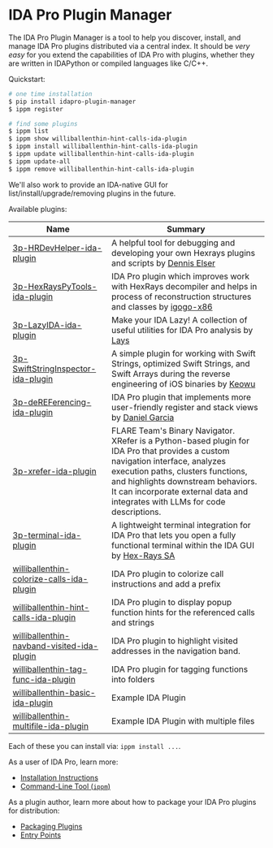# IDA Pro Plugin Manager

The IDA Pro Plugin Manager is a tool to help you discover, install, and manage IDA Pro plugins distributed via a central index. It should be *very easy* for you extend the capabilities of IDA Pro with plugins, whether they are written in IDAPython or compiled languages like C/C++.

Quickstart:
```bash
# one time installation
$ pip install idapro-plugin-manager
$ ippm register

# find some plugins
$ ippm list
$ ippm show williballenthin-hint-calls-ida-plugin
$ ippm install williballenthin-hint-calls-ida-plugin
$ ippm update williballenthin-hint-calls-ida-plugin
$ ippm update-all
$ ippm remove williballenthin-hint-calls-ida-plugin
```

We'll also work to provide an IDA-native GUI for list/install/upgrade/removing plugins in the future.

Available plugins:

| Name                                      | Summary                                      |
|--------------------------------------------|----------------------------------------------|
| [3p-HRDevHelper-ida-plugin](https://github.com/patois/HRDevHelper)  | A helpful tool for debugging and developing your own Hexrays plugins and scripts by [Dennis Elser](https://github.com/patois/HRDevHelper) |
| [3p-HexRaysPyTools-ida-plugin](https://github.com/igogo-x86/HexRaysPyTools) | IDA Pro plugin which improves work with HexRays decompiler and helps in process of reconstruction structures and classes by [igogo-x86](https://github.com/igogo-x86/HexRaysPyTools) |
| [3p-LazyIDA-ida-plugin](https://github.com/L4ys/LazyIDA) | Make your IDA Lazy! A collection of useful utilities for IDA Pro analysis by [Lays](https://github.com/L4ys/LazyIDA) |
| [3p-SwiftStringInspector-ida-plugin](https://github.com/keowu/swiftstringinspector) | A simple plugin for working with Swift Strings, optimized Swift Strings, and Swift Arrays during the reverse engineering of iOS binaries by [Keowu](https://github.com/keowu/swiftstringinspector) |
| [3p-deREFerencing-ida-plugin](https://github.com/danigargu/deREferencing) | IDA Pro plugin that implements more user-friendly register and stack views by [Daniel Garcia](https://github.com/danigargu/deREferencing) |
| [3p-xrefer-ida-plugin](https://github.com/mandiant/xrefer) | FLARE Team's Binary Navigator. XRefer is a Python-based plugin for IDA Pro that provides a custom navigation interface, analyzes execution paths, clusters functions, and highlights downstream behaviors. It can incorporate external data and integrates with LLMs for code descriptions. |
| [3p-terminal-ida-plugin](https://github.com/HexRaysSA/ida-terminal-plugin) | A lightweight terminal integration for IDA Pro that lets you open a fully functional terminal within the IDA GUI by [Hex-Rays SA](https://github.com/HexRaysSA/ida-terminal-plugin) |
| [williballenthin-colorize-calls-ida-plugin](https://github.com/williballenthin/idawilli/tree/master/plugins/colorize_calls)  | IDA Pro plugin to colorize call instructions and add a prefix |
| [williballenthin-hint-calls-ida-plugin](https://github.com/williballenthin/idawilli/tree/master/plugins/hint_calls)      | IDA Pro plugin to display popup function hints for the referenced calls and strings |
| [williballenthin-navband-visited-ida-plugin](https://github.com/williballenthin/idawilli/tree/master/plugins/navband_visited) | IDA Pro plugin to highlight visited addresses in the navigation band. |
| [williballenthin-tag-func-ida-plugin](https://github.com/williballenthin/idawilli/tree/master/plugins/tag_func)        | IDA Pro plugin for tagging functions into folders |
| [williballenthin-basic-ida-plugin](https://www.github.com/williballenthin/idawilli/tree/master/plugins/plugin-manager/examples/basic-ida-plugin/)               | Example IDA Plugin                           |
| [williballenthin-multifile-ida-plugin](https://www.github.com/williballenthin/idawilli/tree/master/plugins/plugin-manager/examples/multifile-ida-plugin/)           | Example IDA Plugin with multiple files        |

Each of these you can install via: `ippm install ...`.

As a user of IDA Pro, learn more:
  - [Installation Instructions](./doc/as-a-user.md#installation)
  - [Command-Line Tool (`ippm`)](./doc/as-a-user.md#command-line-tool-ippm)

As a plugin author, learn more about how to package your IDA Pro plugins for distribution:
  - [Packaging Plugins](./doc/as-a-plugin-author.md#packaging-plugins)
  - [Entry Points](./doc/as-a-plugin-author.md#entry-points)

